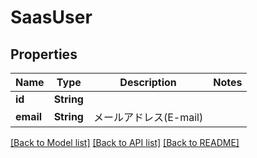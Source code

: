# SaasUser

## Properties

Name | Type | Description | Notes
------------ | ------------- | ------------- | -------------
**id** | **String** |  | 
**email** | **String** | メールアドレス(E-mail) | 

[[Back to Model list]](../README.md#documentation-for-models) [[Back to API list]](../README.md#documentation-for-api-endpoints) [[Back to README]](../README.md)


